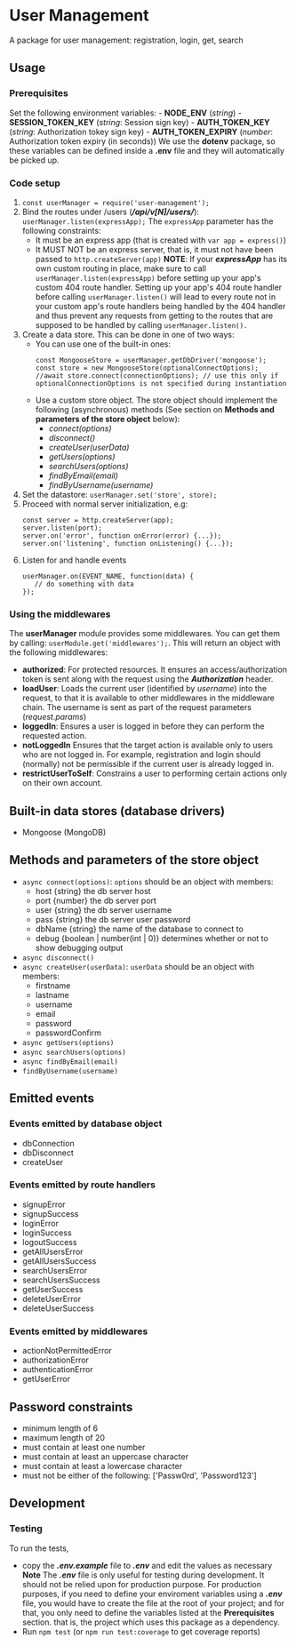 # User Management
A package for user management: registration, login, get, search

## Usage
### Prerequisites
Set the following environment variables:
    - **NODE_ENV** (*string*)
    - **SESSION_TOKEN_KEY** (*string*: Session sign key)
    - **AUTH_TOKEN_KEY** (*string*: Authorization tokey sign key)
    - **AUTH_TOKEN_EXPIRY** (*number*: Authorization token expiry (in seconds))
   We use the **dotenv** package,
   so these variables can be defined inside a **.env** file
   and they will automatically be picked up.

### Code setup
1. `const userManager = require('user-management');`
2. Bind the routes under /users (***/api/v[N]/users/***):
   `userManager.listen(expressApp);`
   The `expressApp` parameter has the following constraints:
    - It must be an express app (that is created with `var app = express()`)
    - It MUST NOT be an express server, that is, it must not have been passed to `http.createServer(app)`
   **NOTE**: If your ***expressApp*** has its own custom routing in place,
   make sure to call `userManager.listen(expressApp)` before setting up
   your app's custom 404 route handler. Setting up your app's 404 route handler
   before calling `userManager.listen()` will lead to every route not in
   your custom app's route handlers being handled by the
   404 handler and thus prevent any requests from getting to the
   routes that are supposed to be handled by calling `userManager.listen().`
3. Create a data store. This can be done in one of two ways:
    - You can use one of the built-in ones:
      ```
      const MongooseStore = userManager.getDbDriver('mongoose');
      const store = new MongooseStore(optionalConnectOptions);
      //await store.connect(connectionOptions); // use this only if optionalConnectionOptions is not specified during instantiation
      ```
    - Use a custom store object.
      The store object should implement the following (asynchronous) methods
      (See section on **Methods and parameters of the store object** below):
        - *connect(options)*
        - *disconnect()*
        - *createUser(userData)*
        - *getUsers(options)*
        - *searchUsers(options)*
        - *findByEmail(email)*
        - *findByUsername(username)*
4. Set the datastore:
   `userManager.set('store', store);`
5. Proceed with normal server initialization, e.g:
   ```
   const server = http.createServer(app);
   server.listen(port);
   server.on('error', function onError(error) {...});
   server.on('listening', function onListening() {...});
   ```
6. Listen for and handle events
   ```
   userManager.on(EVENT_NAME, function(data) {
      // do something with data
   });
   ```

### Using the middlewares
The **userManager** module provides some middlewares.
You can get them by calling: `userModule.get('middlewares');`.
This will return an object with the following middlewares:
- **authorized**:
  For protected resources.
  It ensures an access/authorization token is sent along with the request
  using the ***Authorization*** header.
- **loadUser**:
  Loads the current user (identified by *username*) into the request,
  to that it is available to other middlewares in the middleware chain.
  The username is sent as part of the request parameters (*request.params*)
- **loggedIn**:
  Ensures a user is logged in before they can perform the requested action.
- **notLoggedIn**
  Ensures that the target action is available only to users who are not logged in.
  For example, registration and login should (normally) not be permissible
  if the current user is already logged in.
- **restrictUserToSelf**:
  Constrains a user to performing certain actions only on their own account.

## Built-in data stores (database drivers)
- Mongoose (MongoDB)

## Methods and parameters of the store object
- `async connect(options)`: `options` should be an object with members:
    - host {string} the db server host
    - port {number} the db server port
    - user {string} the db server username
    - pass {string} the db server user password
    - dbName {string} the name of the database to connect to
    - debug {boolean | number(int | 0)} determines whether or not to show debugging output
- `async disconnect()`
- `async createUser(userData)`: `userData` should be an object with members:
    - firstname
    - lastname
    - username
    - email
    - password
    - passwordConfirm
- `async getUsers(options)`
- `async searchUsers(options)`
- `async findByEmail(email)`
- `findByUsername(username)`

## Emitted events
### Events emitted by database object
- dbConnection
- dbDisconnect
- createUser

### Events emitted by route handlers
- signupError
- signupSuccess
- loginError
- loginSuccess
- logoutSuccess
- getAllUsersError
- getAllUsersSuccess
- searchUsersError
- searchUsersSuccess
- getUserSuccess
- deleteUserError
- deleteUserSuccess

### Events emitted by middlewares
- actionNotPermittedError
- authorizationError
- authenticationError
- getUserError

## Password constraints
- minimum length of 6
- maximum length of 20
- must contain at least one number
- must contain at least an uppercase character
- must contain at least a lowercase character
- must not be either of the following: ['Passw0rd', 'Password123']

## Development
### Testing
To run the tests,
- copy the ***.env.example*** file to ***.env*** and edit the values as necessary
  **Note** The ***.env*** file is only useful for testing during development.
  It should not be relied upon for production purpose.
  For production purposes, if you need to define your enviroment variables using a ***.env*** file,
  you would have to create the file at the root of your project;
  and for that, you only need to define the variables listed at the **Prerequisites** section.
  that is, the project which uses this package as a dependency.
- Run `npm test` (or `npm run test:coverage` to get coverage reports)

